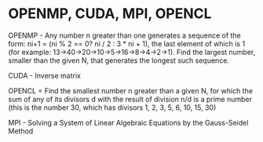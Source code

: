 # OPENMP, CUDA, MPI, OPENCL

OPENMP - Any number n greater than one generates a sequence of the form:
ni+1 = (ni % 2 == 0? ni / 2 : 3 * ni + 1), the last element of which is 1 (for example: 13->40->20->10->5->16->8->4->2->1). Find the largest number, smaller than the given N, that generates the longest such sequence.

CUDA - Inverse matrix

OPENCL = Find the smallest number n greater than a given N, for which the sum of any of its divisors d with the result of division n/d is a prime number (this is the number 30, which has divisors 1, 2, 3, 5, 6, 10, 15, 30)

MPI - Solving a System of Linear Algebraic Equations by the Gauss-Seidel Method
